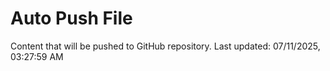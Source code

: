 # Auto Push File

Content that will be pushed to GitHub repository.
Last updated: 07/11/2025, 03:27:59 AM